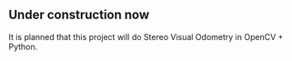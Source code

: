 ## Under construction now

It is planned that this project will do Stereo Visual Odometry in OpenCV + Python.